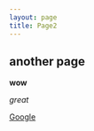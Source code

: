 ```yaml
---
layout: page
title: Page2
---
```


## another page

**wow**

_great_

[Google](https://www.google.com)
